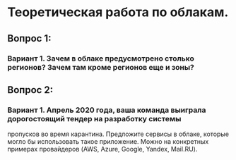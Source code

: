 # Теоретическая работа по облакам.
## Вопрос 1:
### Вариант 1. Зачем в облаке предусмотрено столько регионов? Зачем там кроме регионов еще и зоны?

## Вопрос 2:
### Вариант 1. Апрель 2020 года, ваша команда выиграла дорогостоящий тендер на разработку системы
пропусков во время карантина. Предложите сервисы в облаке, которые могло бы использовать
такое приложение. Можно на конкретных примерах провайдеров (AWS, Azure, Google, Yandex,
Mail.RU).

